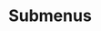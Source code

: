 ---
layout: page
title: Submenus
nav: true
nav_order: 5
dropdown: true
children: 
    # - title: publications
    #   permalink: /publications/
    # - title: divider
    # - title: experiences
    #   permalink: /experiences/
    # - title: divider
    # - title: services
    #   permalink: /services/
    # - title: divider
    - title: honors
      permalink: /honors/
    - title: divider
    - title: talks
      permalink: /talks/
    # - title: divider
    # - title: cv
    #   permalink: /cv/
---